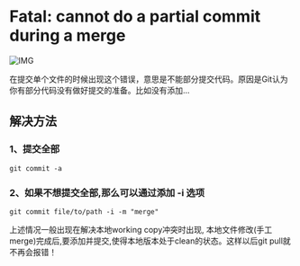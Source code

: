 # Fatal: cannot do a partial commit during a merge

![IMG](http://www.zyall.com/Upload/ueditor/image/201706/22/1498125614770549.png)

在提交单个文件的时候出现这个错误，意思是不能部分提交代码。原因是Git认为你有部分代码没有做好提交的准备。比如没有添加...

## 解决方法

### 1、提交全部
```
git commit -a
```
### 2、如果不想提交全部,那么可以通过添加 -i 选项
```
git commit file/to/path -i -m "merge"
```
上述情况一般出现在解决本地working copy冲突时出现, 本地文件修改(手工merge)完成后,要添加并提交,使得本地版本处于clean的状态。这样以后git pull就不再会报错！